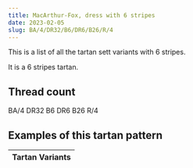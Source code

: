 ```yaml
---
title: MacArthur-Fox, dress with 6 stripes
date: 2023-02-05
slug: BA/4/DR32/B6/DR6/B26/R/4
---
```

This is a list of all the tartan sett variants with 6 stripes.

It is a 6 stripes tartan.


## Thread count
BA/4 DR32 B6 DR6 B26 R/4

## Examples of this tartan pattern

| Tartan Variants |
|---------------|
